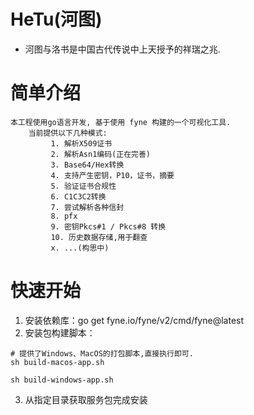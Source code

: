 # HeTu(河图)
* 河图与洛书是中国古代传说中上天授予的祥瑞之兆.



# 简单介绍
    本工程使用go语言开发, 基于使用 fyne 构建的一个可视化工具.
        当前提供以下几种模式:
             1. 解析X509证书
             2. 解析Asn1编码(正在完善)
             3. Base64/Hex转换
             4. 支持产生密钥，P10，证书，摘要
             5. 验证证书合规性
             6. C1C3C2转换
             7. 尝试解析各种信封
             8. pfx
             9. 密钥Pkcs#1 / Pkcs#8 转换
             10. 历史数据存储,用于翻查
             x. ...(构思中)


# 快速开始
1. 安装依赖库：go get fyne.io/fyne/v2/cmd/fyne@latest
2. 安装包构建脚本：
```shell
# 提供了Windows、MacOS的打包脚本,直接执行即可.
sh build-macos-app.sh

sh build-windows-app.sh

```
3. 从指定目录获取服务包完成安装
